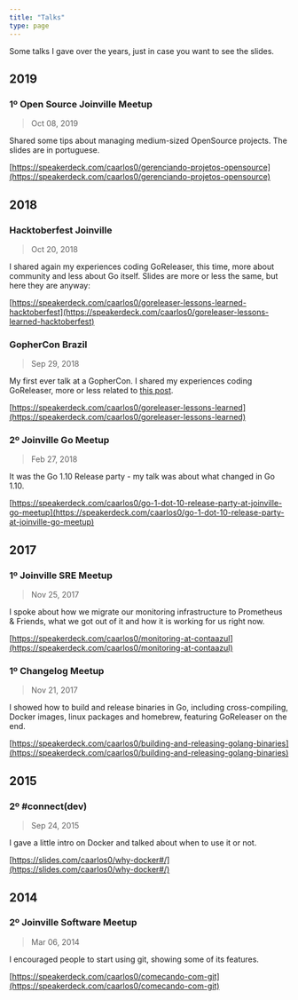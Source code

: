 ```yaml
---
title: "Talks"
type: page
---
```


Some talks I gave over the years, just in case you want to see the slides.

## 2019

### 1º Open Source Joinville Meetup

> Oct 08, 2019

Shared some tips about managing medium-sized OpenSource projects. The slides
are in portuguese.

[https://speakerdeck.com/caarlos0/gerenciando-projetos-opensource](https://speakerdeck.com/caarlos0/gerenciando-projetos-opensource)

## 2018

### Hacktoberfest Joinville

> Oct 20, 2018

I shared again my experiences coding GoReleaser, this time, more about
community and less about Go itself. Slides are more or less the same, but
here they are anyway:

[https://speakerdeck.com/caarlos0/goreleaser-lessons-learned-hacktoberfest](https://speakerdeck.com/caarlos0/goreleaser-lessons-learned-hacktoberfest)

### GopherCon Brazil

> Sep 29, 2018

My first ever talk at a GopherCon. I shared my experiences coding GoReleaser,
more or less related to [this post](https://carlosbecker.com/posts/goreleaser-lessons-learned/).

[https://speakerdeck.com/caarlos0/goreleaser-lessons-learned](https://speakerdeck.com/caarlos0/goreleaser-lessons-learned)

### 2º Joinville Go Meetup

> Feb 27, 2018

It was the Go 1.10 Release party - my talk was about what changed in
Go 1.10.

[https://speakerdeck.com/caarlos0/go-1-dot-10-release-party-at-joinville-go-meetup](https://speakerdeck.com/caarlos0/go-1-dot-10-release-party-at-joinville-go-meetup)

## 2017

### 1º Joinville SRE Meetup

> Nov 25, 2017

I spoke about how we migrate our monitoring infrastructure to Prometheus &
Friends, what we got out of it and how it is working for us right now.

[https://speakerdeck.com/caarlos0/monitoring-at-contaazul](https://speakerdeck.com/caarlos0/monitoring-at-contaazul)

### 1º Changelog Meetup

> Nov 21, 2017

I showed how to build and release binaries in Go, including cross-compiling,
Docker images, linux packages and homebrew, featuring GoReleaser on the end.

[https://speakerdeck.com/caarlos0/building-and-releasing-golang-binaries](https://speakerdeck.com/caarlos0/building-and-releasing-golang-binaries)

## 2015

### 2º #connect(dev)

> Sep 24, 2015

I gave a little intro on Docker and talked about when to use it or not.

[https://slides.com/caarlos0/why-docker#/](https://slides.com/caarlos0/why-docker#/)

## 2014

### 2º Joinville Software Meetup

> Mar 06, 2014

I encouraged people to start using git, showing some of its features.

[https://speakerdeck.com/caarlos0/comecando-com-git](https://speakerdeck.com/caarlos0/comecando-com-git)